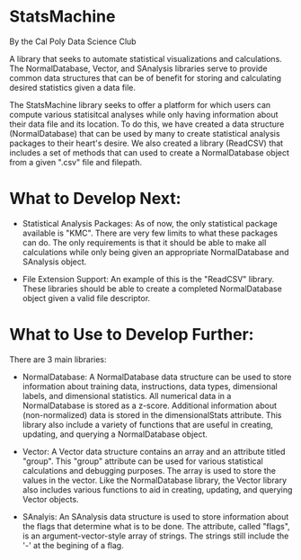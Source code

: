 # StatsMachine
By the Cal Poly Data Science Club

A library that seeks to automate statistical visualizations and calculations.
The NormalDatabase, Vector, and SAnalysis libraries serve to provide common data structures
that can be of benefit for storing and calculating desired statistics given a data file.

The StatsMachine library seeks to offer a platform for which users can compute various statisitcal analyses
while only having information about their data file and its location. 
To do this, we have created a data structure (NormalDatabase) that can be used by many to create 
statistical analysis packages to their heart's desire. We also created a library (ReadCSV) that includes
a set of methods that can used to create a NormalDatabase object from a given ".csv" file and filepath.

# What to Develop Next:
- Statistical Analysis Packages: As of now, the only statistical package available is "KMC". There are
very few limits to what these packages can do. The only requirements is that it should be able to make
all calculations while only being given an appropriate NormalDatabase and SAnalysis object.

- File Extension Support: An example of this is the "ReadCSV" library. These libraries should be able to create
a completed NormalDatabase object given a valid file descriptor.

# What to Use to Develop Further:
There are 3 main libraries:

- NormalDatabase: A NormalDatabase data structure can be used to store information about
training data, instructions, data types, dimensional labels, and dimensional statistics.
All numerical data in a NormalDatabase is stored as a z-score. Additional information about (non-normalized)
data is stored in the dimensionalStats attribute. This library also include a variety of functions
that are useful in creating, updating, and querying a NormalDatabase object.

- Vector: A Vector data structure contains an array and an attribute titled "group".
This "group" attribute can be used for various statistical calculations and debugging purposes.
The array is used to store the values in the vector. Like the NormalDatabase library,
the Vector library also includes various functions to aid in creating, updating, and querying Vector objects.

- SAnalyis: An SAnalysis data structure is used to store information about the flags that
determine what is to be done. The attribute, called "flags", is an argument-vector-style array of strings. 
The strings still include the '-' at the begining of a flag.

